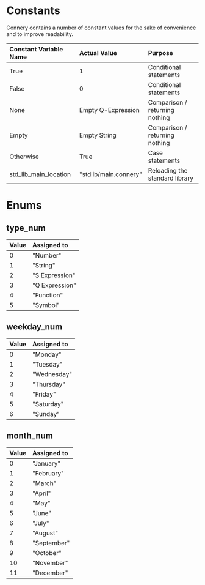 # Constants

Connery contains a number of constant values for the sake of convenience and to improve readability.

| Constant Variable Name     | Actual Value          | Purpose                                  |
|:---------------------------|:----------------------|:-----------------------------------------|
| True                       | 1                     | Conditional statements                   |
| False                      | 0                     | Conditional statements                   |
| None                       | Empty Q-Expression    | Comparison / returning nothing           |
| Empty                      | Empty String          | Comparison / returning nothing           |
| Otherwise                  | True                  | Case statements                          |
| std_lib_main_location      | "stdlib/main.connery" | Reloading the standard library           |

# Enums

## type_num

| Value   | Assigned to           |
|:--------|:----------------------|
| 0       | "Number"              |
| 1       | "String"              |
| 2       | "S Expression"        |
| 3       | "Q Expression"        |
| 4       | "Function"            |
| 5       | "Symbol"              |

## weekday_num

| Value   | Assigned to           |
|:--------|:----------------------|
| 0       | "Monday"              |
| 1       | "Tuesday"             |
| 2       | "Wednesday"           |
| 3       | "Thursday"            |
| 4       | "Friday"              |
| 5       | "Saturday"            |
| 6       | "Sunday"              |

## month_num

| Value   | Assigned to           |
|:--------|:----------------------|
| 0       | "January"             |
| 1       | "February"            |
| 2       | "March"               |
| 3       | "April"               |
| 4       | "May"                 |
| 5       | "June"                |
| 6       | "July"                |
| 7       | "August"              |
| 8       | "September"           |
| 9       | "October"             |
| 10      | "November"            |
| 11      | "December"            |